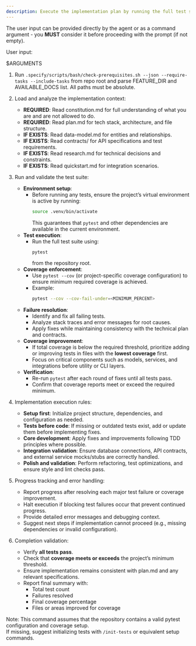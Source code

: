 ```yaml
---
description: Execute the implementation plan by running the full test suite, ensuring all tests pass and minimum coverage requirements are met
---
```


The user input can be provided directly by the agent or as a command argument - you **MUST** consider it before proceeding with the prompt (if not empty).

User input:

$ARGUMENTS

1. Run `.specify/scripts/bash/check-prerequisites.sh --json --require-tasks --include-tasks` from repo root and parse FEATURE_DIR and AVAILABLE_DOCS list. All paths must be absolute.


2. Load and analyze the implementation context:
   - **REQUIRED**: Read constitution.md for full understanding of what you are and are not allowed to do.
   - **REQUIRED**: Read plan.md for tech stack, architecture, and file structure.
   - **IF EXISTS**: Read data-model.md for entities and relationships.
   - **IF EXISTS**: Read contracts/ for API specifications and test requirements.
   - **IF EXISTS**: Read research.md for technical decisions and constraints.
   - **IF EXISTS**: Read quickstart.md for integration scenarios.

3. Run and validate the test suite:
   - **Environment setup**:
     - Before running any tests, ensure the project’s virtual environment is active by running:
       ```bash
       source .venv/bin/activate
       ```
       This guarantees that `pytest` and other dependencies are available in the current environment.
   - **Test execution**:
     - Run the full test suite using:
       ```bash
       pytest
       ```
       from the repository root.
   - **Coverage enforcement**:
     - Use `pytest --cov` (or project-specific coverage configuration) to ensure minimum required coverage is achieved.
     - Example:
       ```bash
       pytest --cov --cov-fail-under=<MINIMUM_PERCENT>
       ```
   - **Failure resolution**:
     - Identify and fix all failing tests.
     - Analyze stack traces and error messages for root causes.
     - Apply fixes while maintaining consistency with the technical plan and contracts.
   - **Coverage improvement**:
     - If total coverage is below the required threshold, prioritize adding or improving tests in files with the **lowest coverage** first.
     - Focus on critical components such as models, services, and integrations before utility or CLI layers.
   - **Verification**:
     - Re-run `pytest` after each round of fixes until all tests pass.
     - Confirm that coverage reports meet or exceed the required minimum.

4. Implementation execution rules:
   - **Setup first**: Initialize project structure, dependencies, and configuration as needed.
   - **Tests before code**: If missing or outdated tests exist, add or update them before implementing fixes.
   - **Core development**: Apply fixes and improvements following TDD principles where possible.
   - **Integration validation**: Ensure database connections, API contracts, and external service mocks/stubs are correctly handled.
   - **Polish and validation**: Perform refactoring, test optimizations, and ensure style and lint checks pass.

5. Progress tracking and error handling:
   - Report progress after resolving each major test failure or coverage improvement.
   - Halt execution if blocking test failures occur that prevent continued progress.
   - Provide detailed error messages and debugging context.
   - Suggest next steps if implementation cannot proceed (e.g., missing dependencies or invalid configuration).

6. Completion validation:
   - Verify **all tests pass**.
   - Check that **coverage meets or exceeds** the project’s minimum threshold.
   - Ensure implementation remains consistent with plan.md and any relevant specifications.
   - Report final summary with:
     - Total test count
     - Failures resolved
     - Final coverage percentage
     - Files or areas improved for coverage

Note: This command assumes that the repository contains a valid pytest configuration and coverage setup.  
If missing, suggest initializing tests with `/init-tests` or equivalent setup commands.
